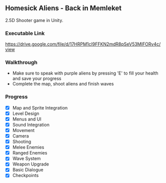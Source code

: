 ## Homesick Aliens - Back in Memleket
2.5D Shooter game in Unity.

### Executable Link
https://drive.google.com/file/d/17HRPM1cI9FFKN2mdR8pSeV53MIFORv4c/view

### Walkthrough
* Make sure to speak with purple aliens by pressing 'E' to fill your health and save your progress
* Complete the map, shoot aliens and finish waves

### Progress
- [X] Map and Sprite Integration
- [X] Level Design
- [X] Menus and UI
- [X] Sound Integration
- [X] Movement
- [X] Camera
- [X] Shooting
- [X] Melee Enemies
- [X] Ranged Enemies
- [X] Wave System
- [X] Weapon Upgrade
- [X] Basic Dialogue
- [X] Checkpoints

